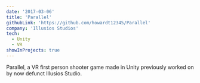 ```yaml
---
date: '2017-03-06'
title: 'Parallel'
githubLink: 'https://github.com/howardt12345/Parallel'
company: 'Illusios Studios'
tech:
  - Unity
  - VR
showInProjects: true
---
```


Parallel, a VR first person shooter game made in Unity previously worked on by now defunct Illusios Studio.
